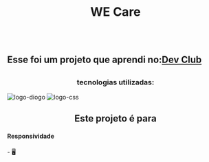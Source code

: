  <h1 align="center">WE Care</h1>
<br>
<br> 
<h2>Esse foi um projeto que aprendi no:<a href ="https://rodolfomori.com.br/" target="_blank">Dev Club</a><h2/>

 <h3 align="center"> tecnologias utilizadas:</h3>
 

<img src="https://img.shields.io/badge/HTML-239120?style=for-the-badge&logo=html5&logoColor=white" alt="logo-diogo">
<img src="https://img.shields.io/badge/CSS-239120?&style=for-the-badge&logo=css3&logoColor=white" alt="logo-css">
<h2 align="center"> Este projeto é para </h2>
<h4>Responsividade</h4>
- 🖥️
<br>
 
 

